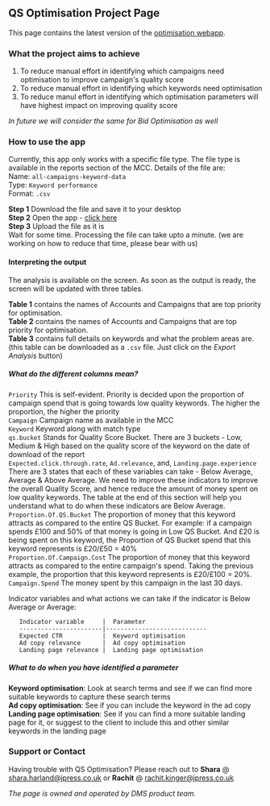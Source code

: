 
## QS Optimisation Project Page  

This page contains the latest version of the [optimisation webapp](https://jpdms.shinyapps.io/qs-optimiser/). 

### What the project aims to achieve  
1. To reduce manual effort in identifying which campaigns need optimisation to improve campaign's quality score  
2. To reduce manual effort in identifying which keywords need optimisation  
3. To reduce manul effort in identifying which optimisation parameters will have highest impact on improving quality score  

*In future we will consider the same for Bid Optimisation as well*  

### How to use the app  
Currently, this app only works with a specific file type. The file type is available in the reports section of the MCC. Details of the file are:  
Name: `all-campaigns-keyword-data`  
Type: `Keyword performance`  
Format: `.csv`  

**Step 1** Download the file and save it to your desktop  
**Step 2** Open the app - [click here](https://jpdms.shinyapps.io/qs-optimiser/)  
**Step 3** Upload the file as it is  
Wait for some time. Processing the file can take upto a minute. (we are working on how to reduce that time, please bear with us)  

#### Interpreting the output  
The analysis is available on the screen. As soon as the output is ready, the screen will be updated with three tables.  

**Table 1** contains the names of Accounts and Campaigns that are top priority for optimisation.  
**Table 2** contains the names of Accounts and Campaigns that are top priority for optimisation.  
**Table 3** contains full details on keywords and what the problem areas are. (this table can be downloaded as a `.csv` file. Just click on the *Export Analysis* button)  

##### What do the different columns mean?  
`Priority`  This is self-evident. Priority is decided upon the proportion of campaign spend that is going towards low quality keywords. The higher the proportion, the higher the priority  
`Campaign`  Campaign name as available in the MCC  
`Keyword`   Keyword along with match type  
`qs.bucket` Stands for Quality Score Bucket. There are 3 buckets - Low, Medium & High based on the quality score of the keyword on the date of download of the report  
`Expected.click.through.rate`, `Ad.relevance`, and, `Landing.page.experience`   There are 3 states that each of these variables can take - Below Average, Average & Above Average. We need to improve these indicators to improve the overall Quality Score, and hence reduce the amount of money spent on low quality keywords. The table at the end of this section will help you understand what to do when these indicators are Below Average.  
`Proportion.Of.QS.Bucket`   The proportion of money that this keyword attracts as compared to the entire QS Bucket. For example: if a campaign spends £100 and 50% of that money is going in Low QS Bucket. And £20 is being spent on this keyword, the Proportion of QS Bucket spend that this keyword represents is £20/£50 = 40%  
`Proportion.Of.Campaign.Cost`   The proportion of money that this keyword attracts as compared to the entire campaign's spend. Taking the previous example, the proportion that this keyword represents is £20/£100 = 20%.  
`Campaign.Spend`    The money spent by this campaign in the last 30 days.  

 
 Indicator variables and what actions we can take if the indicator is Below Average or Average:  
 
       Indicator variable     |  Parameter                 
       -----------------------|----------------------------
       Expected CTR           |  Keyword optimisation      
       Ad copy relevance      |  Ad copy optimisation      
       Landing page relevance |  Landing page optimisation  

##### What to do when you have identified a parameter
**Keyword optimisation**: Look at search terms and see if we can find more suitable keywords to capture these search terms  
**Ad copy optimisation**: See if you can include the keyword in the ad copy  
**Landing page optimisation**: See if you can find a more suitable landing page for it, or suggest to the client to include this and other similar keywords in the landing page  


### Support or Contact

Having trouble with QS Optimisation? Please reach out to **Shara** @ shara.harland@jpress.co.uk or **Rachit** @ rachit.kinger@jpress.co.uk  

*The page is owned and operated by DMS product team.*
